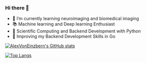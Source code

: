 ### Hi there 👋

- :brain:  I’m currently learning neuroimaging and biomedical imaging
- :books: Machine learning and Deep learning Enthusiast
- :snake: Scientific Computing and Backend Development with Python
- :gem: Improving my Backend Development Skills in Go
<!--
**AlexVonEinzbern/AlexVonEinzbern** is a ✨ _special_ ✨ repository because its `README.md` (this file) appears on your GitHub profile.

Here are some ideas to get you started:

- 🔭 I’m currently working on ...
- 🌱 I’m currently learning ...
- 👯 I’m looking to collaborate on ...
- 🤔 I’m looking for help with ...
- 💬 Ask me about ...
- 📫 How to reach me: ...
- 😄 Pronouns: ...
- ⚡ Fun fact: ...
-->

[![AlexVonEinzbern's GitHub stats](https://github-readme-stats.vercel.app/api?username=AlexVonEinzbern&show_icons=true&hide_border=true&theme=buefy&hide=prs,issues)](https://github.com/anuraghazra/github-readme-stats)

[![Top Langs](https://github-readme-stats.vercel.app/api/top-langs/?username=AlexVonEinzbern&layout=compact&hide_border=true&hide=javascript)](https://github.com/anuraghazra/github-readme-stats)

